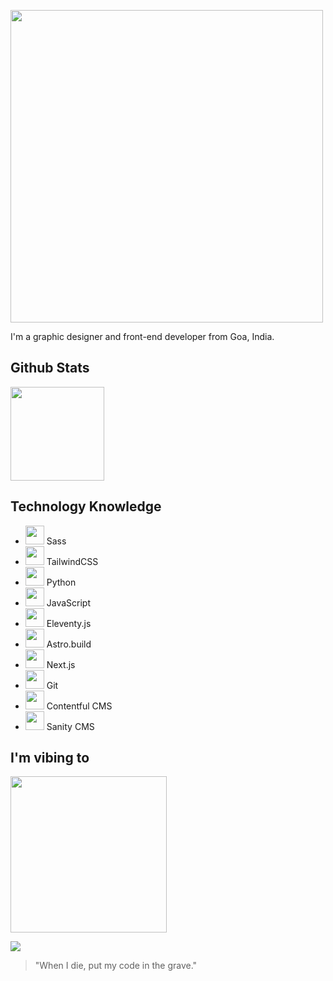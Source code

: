 <img src="https://gavinpereira.in/img/wordmark.svg" width=500></img>

I'm a graphic designer and front-end developer from Goa, India.

## Github Stats  

<img src="https://github-readme-stats.vercel.app/api?username=pexeixv&theme=vue-dark&show_icons=true&count_private=true&include_all_commits=true" height=150 />

## Technology Knowledge

+ <img src="https://gavn.in/img/tech/sass.svg" height=30 /> Sass
+ <img src="https://gavn.in/img/tech/tailwind-css.svg" height=30 /> TailwindCSS
+ <img src="https://gavn.in/img/tech/python.svg" height=30 /> Python
+ <img src="https://gavn.in/img/tech/javascript.svg" height=30 /> JavaScript
+ <img src="https://gavn.in/img/tech/11ty.svg" height=30 /> Eleventy.js
+ <img src="https://gavn.in/img/tech/astro.build.svg" height=30 /> Astro.build
+ <img src="https://gavn.in/img/tech/next-js.svg" height=30 /> Next.js
+ <img src="https://gavn.in/img/tech/git.svg" height=30 /> Git
+ <img src="https://gavn.in/img/tech/contentful-cms.svg" height=30 /> Contentful CMS
+ <img src="https://gavn.in/img/tech/sanity-cms.svg" height=30 /> Sanity CMS


## I'm vibing to

<img src="https://spotify-github-profile.vercel.app/api/view?uid=316o2szecuotpxulizpukpktbcmi&cover_image=true&theme=compact" height=250></img>

<img src="https://komarev.com/ghpvc/?username=pexeixv&&style=flat-square"></img>

> "When I die, put my code in the grave."
